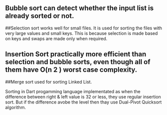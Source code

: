 ## Bubble sort can detect whether the input list is already sorted or not.
##Selection sort works well for small files. It is used for sorting the files with very large values and small keys. This is because selection is made based on keys and swaps are made only when required.
## Insertion Sort practically more efficient than selection and bubble sorts, even though all of them have O(n 2 ) worst case complexity.
##Merge sort used for sorting Linked List.

Sorting in Dart progamming language implementated as when the difference between right & left value is 32 or less, they use regular insertion sort. But if the difference avobe the level then thay use Dual-Pivot Quicksort algorithm.
